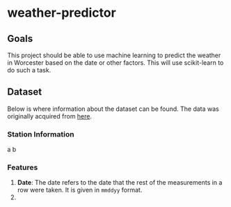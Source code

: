 # weather-predictor
## Goals
This project should be able to use machine learning to predict the weather in Worcester based on the date or other factors. This will use scikit-learn to do such a task.

## Dataset
Below is where information about the dataset can be found. The data was originally acquired from [here](https://www.epa.gov/ceam/meteorological-data-massachusetts).

### Station Information
a
b

### Features
1. **Date**: The date refers to the date that the rest of the measurements in a row were taken. It is given in `mmddyy` format.   
2. 
